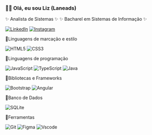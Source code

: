 ### 👋🏼 Olá, eu sou Liz (Laneads) 

✨ Analista de Sistemas ✨
✨ Bacharel em Sistemas de Informação ✨

[![LinkedIn](https://img.shields.io/badge/LinkedIn-0077B5?style=for-the-badge&logo=linkedin&logoColor=white)](https://www.linkedin.com/in/lizlanea/)
[![Instagram](https://img.shields.io/badge/-Instagram-%23E4405F?style=for-the-badge&logo=instagram&logoColor=white)](https://www.instagram.com/ll.ads/)


💫Linguagens de marcação e estilo

![HTML5](https://img.shields.io/badge/HTML5-E34F26?style=for-the-badge&logo=html5&logoColor=white)
![CSS3](https://img.shields.io/badge/CSS3-1572B6?style=for-the-badge&logo=css3&logoColor=white)



💫Linguagens de programação

![JavaScript](https://img.shields.io/badge/JavaScript-F7DF1E?style=for-the-badge&logo=javascript&logoColor=black)
![TypeScript](https://img.shields.io/badge/TypeScript-007ACC?style=for-the-badge&logo=typescript&logoColor=white)
![Java](https://img.shields.io/badge/java-%23ED8B00.svg?style=for-the-badge&logo=openjdk&logoColor=white)



💫Bibliotecas e Frameworks

![Bootstrap](https://img.shields.io/badge/-boostrap-0D1117?style=for-the-badge&logo=bootstrap&labelColor=0D1117)
![Angular](https://img.shields.io/badge/Angular-DD0031?style=for-the-badge&logo=angular&logoColor=white)



💫Banco de Dados

![SQLite](https://img.shields.io/badge/SQLite-000?style=for-the-badge&logo=sqlite&logoColor=07405E)



💫Ferramentas

![Git](https://img.shields.io/badge/GIT-E44C30?style=for-the-badge&logo=git&logoColor=white)
![Figma](https://img.shields.io/badge/Figma-696969?style=for-the-badge&logo=figma&logoColor=figma)
![Vscode](https://img.shields.io/badge/Vscode-007ACC?style=for-the-badge&logo=visual-studio-code&logoColor=white)

